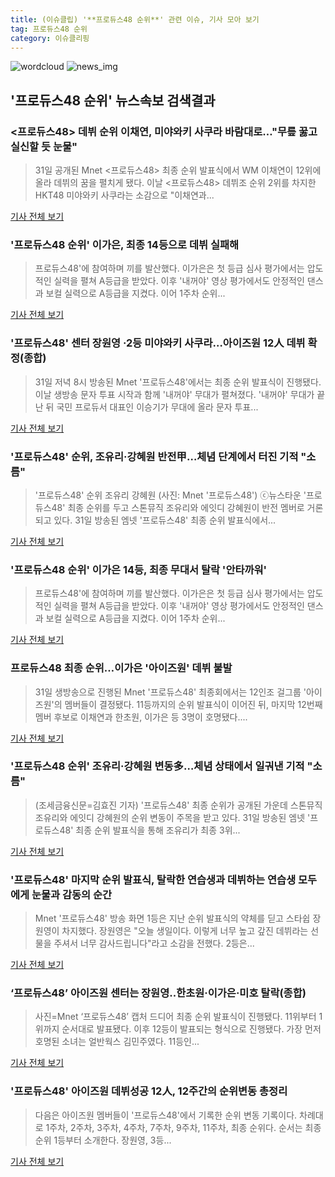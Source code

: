 ```yaml
---
title: (이슈클립) '**프로듀스48 순위**' 관련 이슈, 기사 모아 보기
tag: 프로듀스48 순위
category: 이슈클리핑
---
```

![wordcloud](https://s3.ap-northeast-2.amazonaws.com/lyrics101-wordcloud/2018-09-01-1535744171.png)
![news_img](https://user-images.githubusercontent.com/42597476/44507050-1206f400-a6e4-11e8-8d98-7ffbfebb353f.png)
## **'**프로듀스48 순위**'** 뉴스속보 검색결과
### <프로듀스48> 데뷔 순위 이채연, 미야와키 사쿠라 바람대로…"무릎 꿇고 실신할 듯 눈물"

>31일 공개된 Mnet <프로듀스48> 최종 순위 발표식에서 WM 이채연이 12위에 올라 데뷔의 꿈을 펼치게 됐다. 이날 <프로듀스48> 데뷔조 순위 2위를 차지한 HKT48 미야와키 사쿠라는 소감으로 "이채연과...

<a href="http://www.ilyosisa.co.kr/news/articleView.html?idxno=151411" target="_blank">기사 전체 보기</a>

### '**프로듀스48 순위**' 이가은, 최종 14등으로 데뷔 실패해

>프로듀스48'에 참여하며 끼를 발산했다. 이가은은 첫 등급 심사 평가에서는 압도적인 실력을 펼쳐 A등급을 받았다. 이후 '내꺼야' 영상 평가에서도 안정적인 댄스과 보컬 실력으로 A등급을 지켰다. 이어 1주차 순위...

<a href="http://kdfnews.com/news/view.php?idx=32022" target="_blank">기사 전체 보기</a>

### '프로듀스48' 센터 장원영 ·2등 미야와키 사쿠라…아이즈원 12人 데뷔 확정(종합)

>31일 저녁 8시 방송된 Mnet '프로듀스48'에서는 최종 순위 발표식이 진행됐다. 이날 생방송 문자 투표 시작과 함께 '내꺼야' 무대가 펼쳐졌다. '내꺼야' 무대가 끝난 뒤 국민 프로듀서 대표인 이승기가 무대에 올라 문자 투표...

<a href="http://news1.kr/articles/?3414491" target="_blank">기사 전체 보기</a>

### '프로듀스48' 순위, 조유리·강혜원 반전甲…체념 단계에서 터진 기적 "소름"

>'프로듀스48' 순위 조유리 강혜원 (사진: Mnet '프로듀스48') ⓒ뉴스타운 '프로듀스48' 최종 순위를 두고 스톤뮤직 조유리와 에잇디 강혜원이 반전 멤버로 거론되고 있다. 31일 방송된 엠넷 '프로듀스48' 최종 순위 발표식에서...

<a href="http://www.newstown.co.kr/news/articleView.html?idxno=338803" target="_blank">기사 전체 보기</a>

### '**프로듀스48 순위**' 이가은 14등, 최종 무대서 탈락 '안타까워'

>프로듀스48'에 참여하며 끼를 발산했다. 이가은은 첫 등급 심사 평가에서는 압도적인 실력을 펼쳐 A등급을 받았다. 이후 '내꺼야' 영상 평가에서도 안정적인 댄스과 보컬 실력으로 A등급을 지켰다. 이어 1주차 순위...

<a href="http://www.anewsa.com/detail.php?number=1364668&thread=07r05" target="_blank">기사 전체 보기</a>

### 프로듀스48 최종 순위…이가은 '아이즈원' 데뷔 불발

>31일 생방송으로 진행된 Mnet '프로듀스48' 최종회에서는 12인조 걸그룹 '아이즈원'의 멤버들이 결정됐다. 11등까지의 순위 발표식이 이어진 뒤, 마지막 12번째 멤버 후보로 이채연과 한초원, 이가은 등 3명이 호명됐다....

<a href="http://www.enewstoday.co.kr/news/articleView.html?idxno=1227139" target="_blank">기사 전체 보기</a>

### '**프로듀스48 순위**' 조유리·강혜원 변동多…체념 상태에서 일궈낸 기적 "소름"

>(조세금융신문=김효진 기자)  '프로듀스48' 최종 순위가 공개된 가운데 스톤뮤직 조유리와 에잇디 강혜원의 순위 변동이 주목을 받고 있다.   31일 방송된 엠넷 '프로듀스48' 최종 순위 발표식을 통해 조유리가 최종 3위...

<a href="http://www.tfnews.co.kr/news/article.html?no=52507" target="_blank">기사 전체 보기</a>

### '프로듀스48' 마지막 순위 발표식, 탈락한 연습생과 데뷔하는 연습생 모두에게 눈물과 감동의 순간

>Mnet '프로듀스48' 방송 화면 1등은 지난 순위 발표식의 약체를 딛고 스타쉽 장원영이 차지했다. 장원영은 "오늘 생일이다. 이렇게 너무 높고 갚진 데뷔라는 선물을 주셔서 너무 감사드립니다"라고 소감을 전했다. 2등은...

<a href="http://www.munhwanews.com/news/articleView.html?idxno=149890" target="_blank">기사 전체 보기</a>

### ‘프로듀스48’ 아이즈원 센터는 장원영..한초원·이가은·미호 탈락(종합)

>사진=Mnet ‘프로듀스48’ 캡처 드디어 최종 순위 발표식이 진행됐다. 11위부터 1위까지 순서대로 발표됐다. 이후 12등이 발표되는 형식으로 진행됐다. 가장 먼저 호명된 소녀는 얼반웍스 김민주였다. 11등인...

<a href="http://sports.mk.co.kr/view.php?year=2018&no=550548" target="_blank">기사 전체 보기</a>

### '프로듀스48' 아이즈원 데뷔성공 12人, 12주간의 순위변동 총정리

>다음은 아이즈원 멤버들이 '프로듀스48'에서 기록한 순위 변동 기록이다. 차례대로 1주차, 2주차, 3주차, 4주차, 7주차, 9주차, 11주차, 최종 순위다. 순서는 최종 순위 1등부터 소개한다. 장원영, 3등...

<a href="http://www.slist.kr/news/articleView.html?idxno=44237" target="_blank">기사 전체 보기</a>


